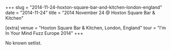 +++
slug = "2014-11-24-hoxton-square-bar-and-kitchen-london-england"
date = "2014-11-24"
title = "2014 November 24 @ Hoxton Square Bar & Kitchen"

[extra]
venue = "Hoxton Square Bar & Kitchen, London, England"
tour = "I'm In Your Mind Fuzz Europe 2014"
+++

No known setlist.
